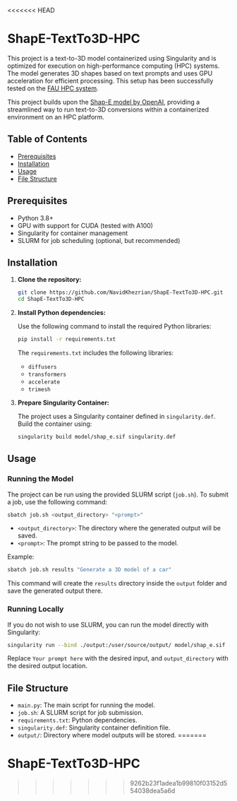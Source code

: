 <<<<<<< HEAD

# ShapE-TextTo3D-HPC

This project is a text-to-3D model containerized using Singularity and is optimized for execution on high-performance computing (HPC) systems. The model generates 3D shapes based on text prompts and uses GPU acceleration for efficient processing. This setup has been successfully tested on the [FAU HPC system](https://hpc.fau.de/).


This project builds upon the [Shap-E model by OpenAI](https://github.com/openai/shap-e), providing a streamlined way to run text-to-3D conversions within a containerized environment on an HPC platform.

## Table of Contents

- [Prerequisites](#prerequisites)
- [Installation](#installation)
- [Usage](#usage)
- [File Structure](#file-structure)

## Prerequisites

- Python 3.8+
- GPU with support for CUDA (tested with A100)
- Singularity for container management
- SLURM for job scheduling (optional, but recommended)

## Installation

1. **Clone the repository:**

   ```bash
   git clone https://github.com/NavidKhezrian/ShapE-TextTo3D-HPC.git
   cd ShapE-TextTo3D-HPC
   ```

2. **Install Python dependencies:**

   Use the following command to install the required Python libraries:

   ```bash
   pip install -r requirements.txt
   ```

   The `requirements.txt` includes the following libraries:
   - `diffusers`
   - `transformers`
   - `accelerate`
   - `trimesh`

3. **Prepare Singularity Container:**

   The project uses a Singularity container defined in `singularity.def`. Build the container using:

   ```bash
   singularity build model/shap_e.sif singularity.def
   ```

## Usage

### Running the Model

The project can be run using the provided SLURM script (`job.sh`). To submit a job, use the following command:

```bash
sbatch job.sh <output_directory> "<prompt>"
```

- `<output_directory>`: The directory where the generated output will be saved.
- `<prompt>`: The prompt string to be passed to the model.

Example:

```bash
sbatch job.sh results "Generate a 3D model of a car"
```

This command will create the `results` directory inside the `output` folder and save the generated output there.

### Running Locally

If you do not wish to use SLURM, you can run the model directly with Singularity:

```bash
singularity run --bind ./output:/user/source/output/ model/shap_e.sif --prompt "Your prompt here" --output_path /user/source/output/output_directory/
```

Replace `Your prompt here` with the desired input, and `output_directory` with the desired output location.

## File Structure

- `main.py`: The main script for running the model.
- `job.sh`: A SLURM script for job submission.
- `requirements.txt`: Python dependencies.
- `singularity.def`: Singularity container definition file.
- `output/`: Directory where model outputs will be stored.
=======
# ShapE-TextTo3D-HPC
>>>>>>> 9262b23f1adea1b99810f03152d554038dea5a6d
